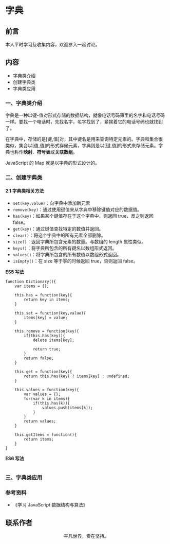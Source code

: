 # 字典

## 前言

本人平时学习及收集内容，欢迎参入一起讨论。

## 内容

- 字典类介绍
- 创建字典类
- 字典类应用

### 一、字典类介绍

字典是一种以键-值对形式存储的数据结构，就像电话号码簿里的名字和电话号码一样。要找一个电话时，先找名字，名字找到了，紧挨着它的电话号码也就找到了。

在字典中，存储的是[键,值]对，其中键名是用来查询特定元素的。字典和集合很类似，集合以[值,值]的形式存储元素，字典则是以[键,值]的形式来存储元素。字典也称作**映射**、**符号表**或**关联数组**。

JavaScript 的 Map 就是以字典的形式设计的。

### 二、创建字典类

#### 2.1 字典类相关方法

- `set(key,value)`：向字典中添加新元素
- `remove(key)`：通过使用键值来从字典中移除键值对应的数据值。
- `has(key)`：如果某个键值存在于这个字典中，则返回 true，反之则返回 false。
- `get(key)`：通过键值查找特定的数值并返回。
- `clear()`：将这个字典中的所有元素全部删除。
- `size()`：返回字典所包含元素的数量。与数组的 length 属性类似。
- `keys()`：将字典所包含的所有键名以数组形式返回。
- `values()`：将字典所包含的所有数值以数组形式返回。
- `isEmpty()`：在 size 等于零的时候返回 true，否则返回 false。

**ES5 写法**

```
function Dictionary(){
    var items = {};

    this.has = function(key){
        return key in items;
    }

    this.set = function(key,value){
        items[key] = value;
    }

    this.remove = function(key){
        if(this.has(key)){
            delete items[key];

            return true;
        }
        return false;
    }

    this.get = function(key){
        return this.has(key) ? items[key] : undefined;
    }

    this.values = function(key){
        var values = {};
        for(var k in items){
            if(this.has(k)){
                values.push(items[k]);
            }
        }
        return values;
    }

    this.getItems = function(){
        return items;
    }
}
```

**ES6 写法**

```

```

### 三、字典类应用

### 参考资料

- 《学习 JavaScript 数据结构与算法》

## 联系作者

<div align="center">
    <p>
        平凡世界，贵在坚持。
    </p>
    <img :src="$withBase('/about/contact.png')" />
</div>
